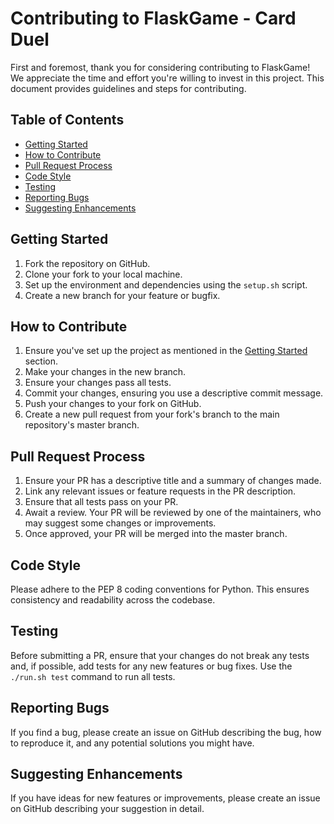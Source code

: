 # Contributing to FlaskGame - Card Duel

First and foremost, thank you for considering contributing to FlaskGame! We appreciate the time and effort you're willing to invest in this project. This document provides guidelines and steps for contributing.

## Table of Contents

- [Getting Started](#getting-started)
- [How to Contribute](#how-to-contribute)
- [Pull Request Process](#pull-request-process)
- [Code Style](#code-style)
- [Testing](#testing)
- [Reporting Bugs](#reporting-bugs)
- [Suggesting Enhancements](#suggesting-enhancements)

## Getting Started

1. Fork the repository on GitHub.
2. Clone your fork to your local machine.
3. Set up the environment and dependencies using the `setup.sh` script.
4. Create a new branch for your feature or bugfix.

## How to Contribute

1. Ensure you've set up the project as mentioned in the [Getting Started](#getting-started) section.
2. Make your changes in the new branch.
3. Ensure your changes pass all tests.
4. Commit your changes, ensuring you use a descriptive commit message.
5. Push your changes to your fork on GitHub.
6. Create a new pull request from your fork's branch to the main repository's master branch.

## Pull Request Process

1. Ensure your PR has a descriptive title and a summary of changes made.
2. Link any relevant issues or feature requests in the PR description.
3. Ensure that all tests pass on your PR.
4. Await a review. Your PR will be reviewed by one of the maintainers, who may suggest some changes or improvements.
5. Once approved, your PR will be merged into the master branch.

## Code Style

Please adhere to the PEP 8 coding conventions for Python. This ensures consistency and readability across the codebase.

## Testing

Before submitting a PR, ensure that your changes do not break any tests and, if possible, add tests for any new features or bug fixes. Use the `./run.sh test` command to run all tests.

## Reporting Bugs

If you find a bug, please create an issue on GitHub describing the bug, how to reproduce it, and any potential solutions you might have.

## Suggesting Enhancements

If you have ideas for new features or improvements, please create an issue on GitHub describing your suggestion in detail.
